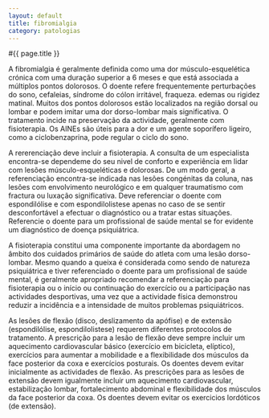 ```yaml
---
layout: default
title: fibromialgia
category: patologias
---
```


#{{ page.title }}

A fibromialgia é geralmente definida como uma dor músculo-esquelética crónica com uma duração superior a 6 meses e que está associada a múltiplos pontos dolorosos. O doente refere frequentemente perturbações do sono, cefaleias, síndrome do cólon irritável, fraqueza. edemas ou rigidez matinal. Muitos dos pontos dolorosos estão localizados na região dorsal ou lombar e podem imitar uma dor dorso-lombar mais significativa. O tratamento incide na preservação da actividade, geralmente com fisioterapia. Os AINEs são úteis para a dor e um agente soporífero ligeiro, como a ciclobenzaprina, pode regular o ciclo do sono.

A rererenciação deve incluir a fisioterapia. A consulta de um especialista encontra-se dependeme do seu nivel de conforto e experiência em lidar com lesões músculo-esqueléticas e dolorosas. De um modo geral, a referenciação encontra-se indicada nas lesões congénitas da coluna, nas lesões com envolvimento neurológico e em qualquer traumatismo com fractura ou luxação significativa. Deve referenciar o doente com espondilólise e com espondilolistese apenas no caso de se sentir desconfortável a efectuar o diagnóstico ou a tratar estas situações. Referencie o doente para um profissional de saúde mental se for evidente um diagnóstico de doença psiquiátrica.

A fisioterapia constitui uma componente importante da abordagem no âmbito dos cuidados primários de saúde do atleta com uma lesão dorso-lombar. Mesmo quando a queixa é considerada como sendo de natureza psiquiátrica e tiver referenciado o doente para um profissional de saúde mental, é geralmente apropriado recomendar a referenciação para fisioterapia ou o início ou continuação do exercício ou a participação nas actividades desportivas, uma vez que a actividade física demonstrou reduzir a incidência e a intensidade de muitos problemas psiquiátricos.

As lesões de flexão (disco, deslizamento da apófise) e de extensão (espondilólise, espondiloIistese) requerem diferentes protocolos de tratamento. A prescrição para a lesão de flexão deve sempre incluir um aquecimento cardiovascular básico (exercício em bicicleta, elíptico), exercícios para aumentar a mobilidade e a flexibilidade dos músculos da face posterior da coxa e exercícios posturais. Os doentes devem evitar inicialmente as actividades de flexão. As prescrições para as lesões de extensão devem igualmente incluir um aquecimento cardiovascular, estabilização lombar, fortalecimento abdominal e flexibilidade dos músculos da face posterior da coxa. Os doentes devem evitar os exercicios lordóticos (de extensão).
